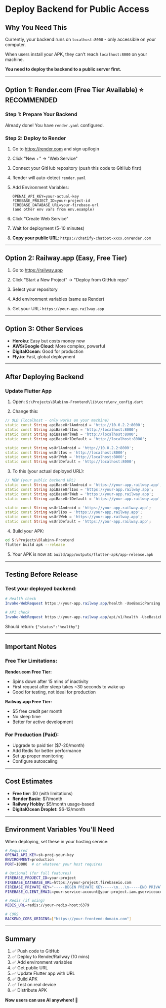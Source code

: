 # Deploy Backend for Public Access

## Why You Need This

Currently, your backend runs on `localhost:8000` - only accessible on your computer.

When users install your APK, they can't reach `localhost:8000` on your machine.

**You need to deploy the backend to a public server first.**

---

## Option 1: Render.com (Free Tier Available) ⭐ RECOMMENDED

### Step 1: Prepare Your Backend
Already done! You have `render.yaml` configured.

### Step 2: Deploy to Render

1. Go to https://render.com and sign up/login

2. Click "New +" → "Web Service"

3. Connect your GitHub repository (push this code to GitHub first)

4. Render will auto-detect `render.yaml`

5. Add Environment Variables:
   ```
   OPENAI_API_KEY=your-actual-key
   FIREBASE_PROJECT_ID=your-project-id
   FIREBASE_DATABASE_URL=your-firebase-url
   (and other env vars from env.example)
   ```

6. Click "Create Web Service"

7. Wait for deployment (5-10 minutes)

8. **Copy your public URL**: `https://chatify-chatbot-xxxx.onrender.com`

---

## Option 2: Railway.app (Easy, Free Tier)

1. Go to https://railway.app

2. Click "Start a New Project" → "Deploy from GitHub repo"

3. Select your repository

4. Add environment variables (same as Render)

5. Get your URL: `https://your-app.railway.app`

---

## Option 3: Other Services

- **Heroku**: Easy but costs money now
- **AWS/Google Cloud**: More complex, powerful
- **DigitalOcean**: Good for production
- **Fly.io**: Fast, global deployment

---

## After Deploying Backend

### Update Flutter App

1. Open: `S:\Projects\Blabinn-Frontend\lib\core\env_config.dart`

2. Change this:
```dart
// OLD (localhost - only works on your machine)
static const String apiBaseUrlAndroid = 'http://10.0.2.2:8000';
static const String apiBaseUrlIos = 'http://localhost:8000';
static const String apiBaseUrlWeb = 'http://localhost:8000';
static const String apiBaseUrlDefault = 'http://localhost:8000';

static const String wsUrlAndroid = 'http://10.0.2.2:8000';
static const String wsUrlIos = 'http://localhost:8000';
static const String wsUrlWeb = 'http://localhost:8000';
static const String wsUrlDefault = 'http://localhost:8000';
```

3. To this (your actual deployed URL):
```dart
// NEW (your public backend URL)
static const String apiBaseUrlAndroid = 'https://your-app.railway.app';
static const String apiBaseUrlIos = 'https://your-app.railway.app';
static const String apiBaseUrlWeb = 'https://your-app.railway.app';
static const String apiBaseUrlDefault = 'https://your-app.railway.app';

static const String wsUrlAndroid = 'https://your-app.railway.app';
static const String wsUrlIos = 'https://your-app.railway.app';
static const String wsUrlWeb = 'https://your-app.railway.app';
static const String wsUrlDefault = 'https://your-app.railway.app';
```

4. Build your APK:
```bash
cd S:\Projects\Blabinn-Frontend
flutter build apk --release
```

5. Your APK is now at: `build/app/outputs/flutter-apk/app-release.apk`

---

## Testing Before Release

### Test your deployed backend:

```powershell
# Health check
Invoke-WebRequest https://your-app.railway.app/health -UseBasicParsing

# API check
Invoke-WebRequest https://your-app.railway.app/api/v1/health -UseBasicParsing
```

Should return: `{"status":"healthy"}`

---

## Important Notes

### Free Tier Limitations:

**Render.com Free Tier:**
- Spins down after 15 mins of inactivity
- First request after sleep takes ~30 seconds to wake up
- Good for testing, not ideal for production

**Railway.app Free Tier:**
- $5 free credit per month
- No sleep time
- Better for active development

### For Production (Paid):
- Upgrade to paid tier ($7-20/month)
- Add Redis for better performance
- Set up proper monitoring
- Configure autoscaling

---

## Cost Estimates

- **Free tier**: $0 (with limitations)
- **Render Basic**: $7/month
- **Railway Hobby**: $5/month usage-based
- **DigitalOcean Droplet**: $6-12/month

---

## Environment Variables You'll Need

When deploying, set these in your hosting service:

```bash
# Required
OPENAI_API_KEY=sk-proj-your-key
ENVIRONMENT=production
PORT=10000  # or whatever your host requires

# Optional (for full features)
FIREBASE_PROJECT_ID=your-project
FIREBASE_DATABASE_URL=https://your-project.firebaseio.com
FIREBASE_PRIVATE_KEY="-----BEGIN PRIVATE KEY-----\n...\n-----END PRIVATE KEY-----\n"
FIREBASE_CLIENT_EMAIL=your-service-account@your-project.iam.gserviceaccount.com

# Redis (if using)
REDIS_URL=redis://your-redis-host:6379

# CORS
BACKEND_CORS_ORIGINS=["https://your-frontend-domain.com"]
```

---

## Summary

1. ✅ Push code to GitHub
2. ✅ Deploy to Render/Railway (10 mins)
3. ✅ Add environment variables
4. ✅ Get public URL
5. ✅ Update Flutter app with URL
6. ✅ Build APK
7. ✅ Test on real device
8. ✅ Distribute APK

**Now users can use AI anywhere! 🚀**





